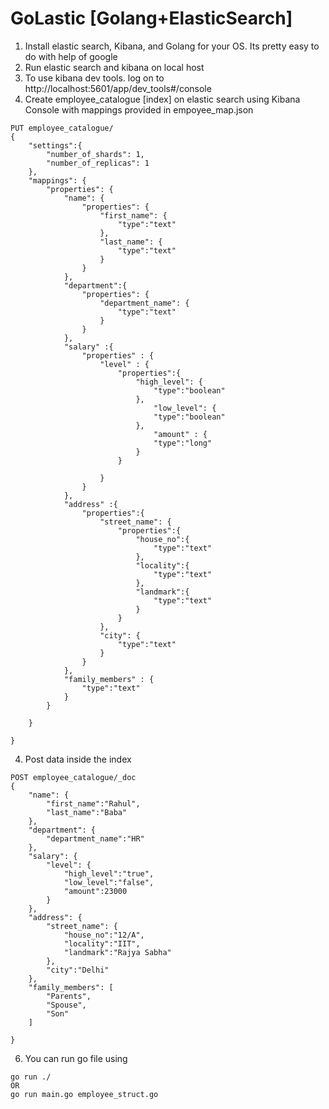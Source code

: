 # GoLastic [Golang+ElasticSearch]
1. Install elastic search, Kibana, and Golang for your OS. Its pretty easy to do with help of google
2. Run elastic search and kibana on local host
3. To use kibana dev tools. log on to http://localhost:5601/app/dev_tools#/console
4. Create employee_catalogue [index] on elastic search using Kibana Console with mappings provided in empoyee_map.json
```
PUT employee_catalogue/
{
    "settings":{
        "number_of_shards": 1,
    	"number_of_replicas": 1
    },
    "mappings": {
        "properties": {
            "name": {
                "properties": {
                    "first_name": {
                        "type":"text"
                    },
                    "last_name": {
                        "type":"text"
                    }
                }
            },
            "department":{
                "properties": {
                    "department_name": {
                        "type":"text"
                    }
                }
            },
            "salary" :{
                "properties" : {
                    "level" : {
                        "properties":{
                            "high_level": {
                                "type":"boolean"
                            },
                                "low_level": {
                                "type":"boolean"
                            },
                                "amount" : {
                                "type":"long"
                            }
                        }    
                            
                    }
                }
            },
            "address" :{
                "properties":{
                    "street_name": {
                        "properties":{
                            "house_no":{
                                "type":"text"
                            },
                            "locality":{
                                "type":"text"
                            },
                            "landmark":{
                                "type":"text"
                            }
                        }
                    },
                    "city": {
                        "type":"text"
                    }
                }
            },
            "family_members" : {
                "type":"text"
            }
        }

    }
    
}

```
4. Post data inside the index
```
POST employee_catalogue/_doc
{
    "name": {
        "first_name":"Rahul",
        "last_name":"Baba"
    },
    "department": {
        "department_name":"HR"
    },
    "salary": {
        "level": {
            "high_level":"true",
            "low_level":"false",
            "amount":23000
        }
    },
    "address": {
        "street_name": {
            "house_no":"12/A",
            "locality":"IIT",
            "landmark":"Rajya Sabha"
        },
        "city":"Delhi"
    },
    "family_members": [
        "Parents",
        "Spouse",
        "Son"
    ]
    
}

```
6. You can run go file using
```
go run ./     
OR
go run main.go employee_struct.go
```



